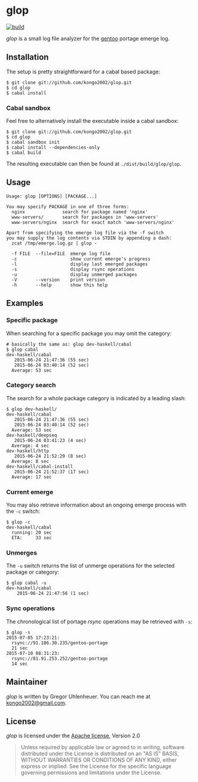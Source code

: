 
# glop

[![build](https://api.travis-ci.org/kongo2002/glop.svg)][travis]

*glop* is a small log file analyzer for the [gentoo][gentoo] portage emerge log.


## Installation

The setup is pretty straightforward for a cabal based package:

    $ git clone git://github.com/kongo2002/glop.git
    $ cd glop
    $ cabal install


### Cabal sandbox

Feel free to alternatively install the executable inside a cabal sandbox:

    $ git clone git://github.com/kongo2002/glop.git
    $ cd glop
    $ cabal sandbox init
    $ cabal install --dependencies-only
    $ cabal build

The resulting executable can then be found at `./dist/build/glop/glop`.


## Usage

~~~
Usage: glop [OPTIONS] [PACKAGE...]

You may specify PACKAGE in one of three forms:
  nginx              search for package named 'nginx'
  www-servers/       search for packages in 'www-servers'
  www-servers/nginx  search for exact match 'www-servers/nginx'

Apart from specifying the emerge log file via the -f switch
you may supply the log contents via STDIN by appending a dash:
  zcat /tmp/emerge.log.gz | glop -

  -f FILE  --file=FILE  emerge log file
  -c                    show current emerge's progress
  -l                    display last emerged packages
  -s                    display rsync operations
  -u                    display unmerged packages
  -V       --version    print version
  -h       --help       show this help
~~~


## Examples

### Specific package

When searching for a specific package you may omit the category:

~~~
# basically the same as: glop dev-haskell/cabal
$ glop cabal
dev-haskell/cabal
   2015-06-24 21:47:36 (55 sec)
   2015-06-24 03:40:14 (52 sec)
  Average: 53 sec
~~~


### Category search

The search for a whole package category is indicated by a leading slash:

~~~
$ glop dev-haskell/
dev-haskell/cabal
   2015-06-24 21:47:36 (55 sec)
   2015-06-24 03:40:14 (52 sec)
  Average: 53 sec
dev-haskell/deepseq
   2015-06-24 03:41:23 (4 sec)
  Average: 4 sec
dev-haskell/http
   2015-06-24 21:52:29 (8 sec)
  Average: 8 sec
dev-haskell/cabal-install
   2015-06-24 21:52:37 (17 sec)
  Average: 17 sec
~~~


### Current emerge

You may also retrieve information about an ongoing emerge process with the `-c`
switch:

~~~
$ glop -c
dev-haskell/cabal
  running: 20 sec
  ETA:     33 sec
~~~


### Unmerges

The `-u` switch returns the list of unmerge operations for the selected package
or category:

~~~
$ glop cabal -u
dev-haskell/cabal
    2015-06-24 21:47:56 (1 sec)
~~~


### Sync operations

The chronological list of portage *rsync* operations may be retrieved with `-s`:

~~~
$ glop -s
2015-07-05 17:23:21:
  rsync://91.186.30.235/gentoo-portage
  21 sec
2015-07-10 08:31:23:
  rsync://81.91.253.252/gentoo-portage
  14 sec
~~~


## Maintainer

*glop* is written by Gregor Uhlenheuer. You can reach me at
<kongo2002@gmail.com>.


## License

*glop* is licensed under the [Apache license][apache], Version 2.0

> Unless required by applicable law or agreed to in writing, software
> distributed under the License is distributed on an "AS IS" BASIS,
> WITHOUT WARRANTIES OR CONDITIONS OF ANY KIND, either express or implied.
> See the License for the specific language governing permissions and
> limitations under the License.


[gentoo]: https://www.gentoo.org/
[apache]: http://www.apache.org/licenses/LICENSE-2.0
[travis]: https://travis-ci.org/kongo2002/glop/
